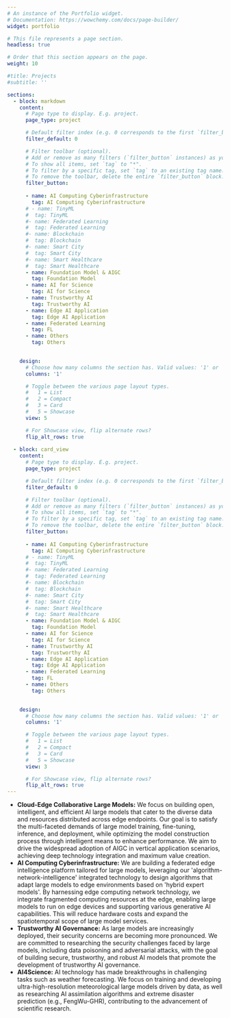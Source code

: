 ```yaml
---
# An instance of the Portfolio widget.
# Documentation: https://wowchemy.com/docs/page-builder/
widget: portfolio

# This file represents a page section.
headless: true

# Order that this section appears on the page.
weight: 10

#title: Projects
#subtitle: ''

sections:
  - block: markdown
    content:
      # Page type to display. E.g. project.
      page_type: project

      # Default filter index (e.g. 0 corresponds to the first `filter_button` instance below).
      filter_default: 0

      # Filter toolbar (optional).
      # Add or remove as many filters (`filter_button` instances) as you like.
      # To show all items, set `tag` to "*".
      # To filter by a specific tag, set `tag` to an existing tag name.
      # To remove the toolbar, delete the entire `filter_button` block.
      filter_button:
      
      - name: AI Computing Cyberinfrastructure
        tag: AI Computing Cyberinfrastructure
      # - name: TinyML
      #  tag: TinyML
      #- name: Federated Learning
      #  tag: Federated Learning
      #- name: Blockchain
      #  tag: Blockchain
      #- name: Smart City
      #  tag: Smart City
      #- name: Smart Healthcare
      #  tag: Smart Healthcare
      - name: Foundation Model & AIGC
        tag: Foundation Model
      - name: AI for Science
        tag: AI for Science
      - name: Trustworthy AI
        tag: Trustworthy AI
      - name: Edge AI Application
        tag: Edge AI Application
      - name: Federated Learning
        tag: FL
      - name: Others
        tag: Others
      

    design:
      # Choose how many columns the section has. Valid values: '1' or '2'.
      columns: '1'

      # Toggle between the various page layout types.
      #   1 = List
      #   2 = Compact
      #   3 = Card
      #   5 = Showcase
      view: 5

      # For Showcase view, flip alternate rows?
      flip_alt_rows: true
      
  - block: card_view
    content:
      # Page type to display. E.g. project.
      page_type: project

      # Default filter index (e.g. 0 corresponds to the first `filter_button` instance below).
      filter_default: 0

      # Filter toolbar (optional).
      # Add or remove as many filters (`filter_button` instances) as you like.
      # To show all items, set `tag` to "*".
      # To filter by a specific tag, set `tag` to an existing tag name.
      # To remove the toolbar, delete the entire `filter_button` block.
      filter_button:
      
      - name: AI Computing Cyberinfrastructure
        tag: AI Computing Cyberinfrastructure
      # - name: TinyML
      #  tag: TinyML
      #- name: Federated Learning
      #  tag: Federated Learning
      #- name: Blockchain
      #  tag: Blockchain
      #- name: Smart City
      #  tag: Smart City
      #- name: Smart Healthcare
      #  tag: Smart Healthcare
      - name: Foundation Model & AIGC
        tag: Foundation Model
      - name: AI for Science
        tag: AI for Science
      - name: Trustworthy AI
        tag: Trustworthy AI
      - name: Edge AI Application
        tag: Edge AI Application
      - name: Federated Learning
        tag: FL
      - name: Others
        tag: Others
      

    design:
      # Choose how many columns the section has. Valid values: '1' or '2'.
      columns: '1'

      # Toggle between the various page layout types.
      #   1 = List
      #   2 = Compact
      #   3 = Card
      #   5 = Showcase
      view: 3

      # For Showcase view, flip alternate rows?
      flip_alt_rows: true
---
```


- **Cloud-Edge Collaborative Large Models:** We focus on building open, intelligent, and efficient AI large models that cater to the diverse data and resources distributed across edge endpoints. Our goal is to satisfy the multi-faceted demands of large model training, fine-tuning, inference, and deployment, while optimizing the model construction process through intelligent means to enhance performance. We aim to drive the widespread adoption of AIGC in vertical application scenarios, achieving deep technology integration and maximum value creation.
- **AI Computing Cyberinfrastructure:** We are building a federated edge intelligence platform tailored for large models, leveraging our 'algorithm-network-intelligence' integrated technology to design algorithms that adapt large models to edge environments based on 'hybrid expert models'. By harnessing edge computing network technology, we integrate fragmented computing resources at the edge, enabling large models to run on edge devices and supporting various generative AI capabilities. This will reduce hardware costs and expand the spatiotemporal scope of large model services.
- **Trustworthy AI Governance:** As large models are increasingly deployed, their security concerns are becoming more pronounced. We are committed to researching the security challenges faced by large models, including data poisoning and adversarial attacks, with the goal of building secure, trustworthy, and robust AI models that promote the development of trustworthy AI governance.
- **AI4Science:** AI technology has made breakthroughs in challenging tasks such as weather forecasting. We focus on training and developing ultra-high-resolution meteorological large models driven by data, as well as researching AI assimilation algorithms and extreme disaster prediction (e.g., FengWu-GHR), contributing to the advancement of scientific research.